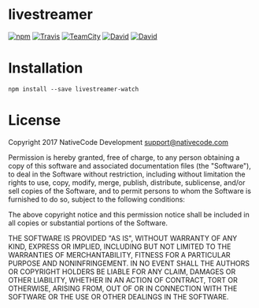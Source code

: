 # livestreamer

[![npm](https://img.shields.io/npm/v/livestreamer-watch.svg?style=flat-square)](https://www.npmjs.com/package/livestreamer-watch)
[![Travis](https://img.shields.io/travis/nativecode-dev/livestreamer-watch.svg?style=flat-square&label=travis)](https://travis-ci.org/nativecode-dev/livestreamer-watch)
[![TeamCity](https://img.shields.io/teamcity/https/build.nativecode.com/s/livestreamerwatch_continuous.svg?style=flat-square&label=teamcity)](https://build.nativecode.com/viewType.html?buildTypeId=livestreamerwatch_continuous&guest=1)
[![David](https://img.shields.io/david/nativecode-dev/livestreamer-watch.svg?style=flat-square&label=deps)](https://www.npmjs.com/package/livestreamer-watch)
[![David](https://img.shields.io/david/dev/nativecode-dev/livestreamer-watch.svg?style=flat-square&label=devdeps)](https://www.npmjs.com/package/livestreamer-watch)

# Installation
```
npm install --save livestreamer-watch
```

# License
Copyright 2017 NativeCode Development <support@nativecode.com>

Permission is hereby granted, free of charge, to any person obtaining a copy of this software and associated
documentation files (the "Software"), to deal in the Software without restriction, including without
limitation the rights to use, copy, modify, merge, publish, distribute, sublicense, and/or sell copies of the
Software, and to permit persons to whom the Software is furnished to do so, subject to the following
conditions:

The above copyright notice and this permission notice shall be included in all copies or substantial portions
of the Software.

THE SOFTWARE IS PROVIDED "AS IS", WITHOUT WARRANTY OF ANY KIND, EXPRESS OR IMPLIED, INCLUDING BUT NOT LIMITED
TO THE WARRANTIES OF MERCHANTABILITY, FITNESS FOR A PARTICULAR PURPOSE AND NONINFRINGEMENT. IN NO EVENT SHALL
THE AUTHORS OR COPYRIGHT HOLDERS BE LIABLE FOR ANY CLAIM, DAMAGES OR OTHER LIABILITY, WHETHER IN AN ACTION OF
CONTRACT, TORT OR OTHERWISE, ARISING FROM, OUT OF OR IN CONNECTION WITH THE SOFTWARE OR THE USE OR OTHER
DEALINGS IN THE SOFTWARE.
